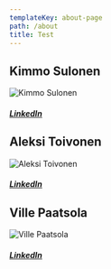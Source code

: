 ```yaml
---
templateKey: about-page
path: /about
title: Test
---
```

## Kimmo Sulonen

![Kimmo Sulonen](/img/kimmo.png "Kimmo Sulonen")

##### [LinkedIn](https://www.linkedin.com/in/ksulonen/)

## Aleksi Toivonen

![Aleksi Toivonen](/img/aleksi.png "Aleksi Toivonen")

##### [LinkedIn](https://fi.linkedin.com/in/aleksi-toivonen-b3683b13b)


## Ville Paatsola

![Ville Paatsola](/img/ville.png "Ville Paatsola")

##### [LinkedIn](https://fi.linkedin.com/in/ville-paatsola-1585661b8)
